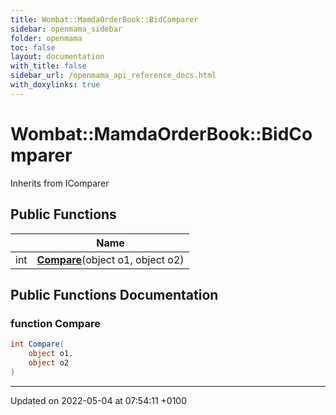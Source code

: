 ```yaml
---
title: Wombat::MamdaOrderBook::BidComparer
sidebar: openmama_sidebar
folder: openmama
toc: false
layout: documentation
with_title: false
sidebar_url: /openmama_api_reference_docs.html
with_doxylinks: true
---
```


# Wombat::MamdaOrderBook::BidComparer





Inherits from IComparer

## Public Functions

|                | Name           |
| -------------- | -------------- |
| int | **[Compare](classWombat_1_1MamdaOrderBook_1_1BidComparer.html#function-compare)**(object o1, object o2) |

## Public Functions Documentation

### function Compare

```csharp
int Compare(
    object o1,
    object o2
)
```


-------------------------------

Updated on 2022-05-04 at 07:54:11 +0100